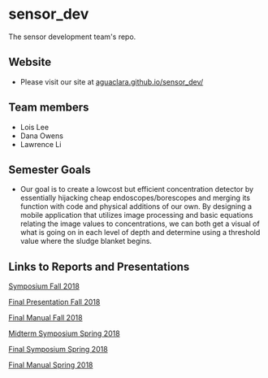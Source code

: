 # sensor_dev
The sensor development team's repo.

## Website
* Please visit our site at [aguaclara.github.io/sensor_dev/](https://aguaclara.github.io/sensor_dev/)

## Team members
* Lois Lee 
* Dana Owens
* Lawrence Li

## Semester Goals
* Our goal is to create a lowcost but efficient concentration detector by essentially hijacking cheap endoscopes/borescopes and merging its function with code and physical additions of our own. By designing a mobile application that utilizes image processing and basic equations relating the image values to concentrations, we can both get a visual of what is going on in each level of depth and determine using a threshold value where the sludge blanket begins.

## Links to Reports and Presentations

[Symposium Fall 2018](https://docs.google.com/presentation/d/1lunibmZEZ28jcir-08SKcnAh3Tq5pmKuoBBsQUrALIY/edit#slide=id.g44e7874227_0_21) 

[Final Presentation Fall 2018](https://docs.google.com/presentation/d/17gbcGkgXVKzlnCITjcyJOvZCZV-m2hfEmijmOgN-dpk/edit#slide=id.g498a5cc811_0_26)

[Final Manual Fall 2018](https://github.com/AguaClara/sensor_dev/blob/master/2018_fall/Sensor%20Development%20Fall%202018.md)

[Midterm Symposium Spring 2018](https://docs.google.com/presentation/d/1DQyx87q7LtW5yOaPytrrnAvyGNLM-DLOTYY6XjQVZQw/edit?usp=sharing)

[Final Symposium Spring 2018](https://docs.google.com/presentation/d/1z8MEi4Bpe6GwdDxDbs89RpllG_0ilBI8o5UYnoSLq9U/edit#slide=id.g1111d7c42e_0_81)

[Final Manual Spring 2018](https://github.com/AguaClara/sensor_dev/blob/master/manuals/manual_1.md)


